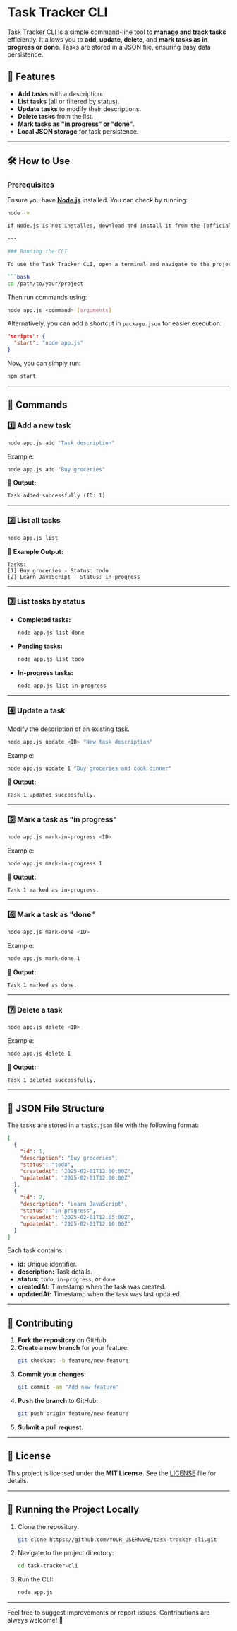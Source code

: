 # Task Tracker CLI

Task Tracker CLI is a simple command-line tool to **manage and track tasks** efficiently. It allows you to **add, update, delete**, and **mark tasks as in progress or done**. Tasks are stored in a JSON file, ensuring easy data persistence.

## 🚀 Features

- **Add tasks** with a description.
- **List tasks** (all or filtered by status).
- **Update tasks** to modify their descriptions.
- **Delete tasks** from the list.
- **Mark tasks as "in progress" or "done".**
- **Local JSON storage** for task persistence.

---

## 🛠️ How to Use

### Prerequisites

Ensure you have **[Node.js](https://nodejs.org/)** installed. You can check by running:

```bash
node -v

If Node.js is not installed, download and install it from the [official website](https://nodejs.org/).

---

### Running the CLI

To use the Task Tracker CLI, open a terminal and navigate to the project directory:

```bash
cd /path/to/your/project
```

Then run commands using:

```bash
node app.js <command> [arguments]
```

Alternatively, you can add a shortcut in `package.json` for easier execution:

```json
"scripts": {
  "start": "node app.js"
}
```

Now, you can simply run:

```bash
npm start
```

---

## 📌 Commands

### 1️⃣ Add a new task

```bash
node app.js add "Task description"
```

Example:

```bash
node app.js add "Buy groceries"
```

📌 **Output:**
```
Task added successfully (ID: 1)
```

---

### 2️⃣ List all tasks

```bash
node app.js list
```

📌 **Example Output:**
```
Tasks:
[1] Buy groceries - Status: todo
[2] Learn JavaScript - Status: in-progress
```

---

### 3️⃣ List tasks by status

- **Completed tasks:**
  ```bash
  node app.js list done
  ```

- **Pending tasks:**
  ```bash
  node app.js list todo
  ```

- **In-progress tasks:**
  ```bash
  node app.js list in-progress
  ```

---

### 4️⃣ Update a task

Modify the description of an existing task.

```bash
node app.js update <ID> "New task description"
```

Example:

```bash
node app.js update 1 "Buy groceries and cook dinner"
```

📌 **Output:**
```
Task 1 updated successfully.
```

---

### 5️⃣ Mark a task as "in progress"

```bash
node app.js mark-in-progress <ID>
```

Example:

```bash
node app.js mark-in-progress 1
```

📌 **Output:**
```
Task 1 marked as in-progress.
```

---

### 6️⃣ Mark a task as "done"

```bash
node app.js mark-done <ID>
```

Example:

```bash
node app.js mark-done 1
```

📌 **Output:**
```
Task 1 marked as done.
```

---

### 7️⃣ Delete a task

```bash
node app.js delete <ID>
```

Example:

```bash
node app.js delete 1
```

📌 **Output:**
```
Task 1 deleted successfully.
```

---

## 📂 JSON File Structure

The tasks are stored in a `tasks.json` file with the following format:

```json
[
  {
    "id": 1,
    "description": "Buy groceries",
    "status": "todo",
    "createdAt": "2025-02-01T12:00:00Z",
    "updatedAt": "2025-02-01T12:00:00Z"
  },
  {
    "id": 2,
    "description": "Learn JavaScript",
    "status": "in-progress",
    "createdAt": "2025-02-01T12:05:00Z",
    "updatedAt": "2025-02-01T12:10:00Z"
  }
]
```

Each task contains:

- **id:** Unique identifier.
- **description:** Task details.
- **status:** `todo`, `in-progress`, or `done`.
- **createdAt:** Timestamp when the task was created.
- **updatedAt:** Timestamp when the task was last updated.

---

## 🤝 Contributing

1. **Fork the repository** on GitHub.
2. **Create a new branch** for your feature:  
   ```bash
   git checkout -b feature/new-feature
   ```
3. **Commit your changes**:  
   ```bash
   git commit -am "Add new feature"
   ```
4. **Push the branch** to GitHub:  
   ```bash
   git push origin feature/new-feature
   ```
5. **Submit a pull request**.

---

## 📜 License

This project is licensed under the **MIT License**. See the [LICENSE](LICENSE) file for details.

---

## 🔧 Running the Project Locally

1. Clone the repository:

   ```bash
   git clone https://github.com/YOUR_USERNAME/task-tracker-cli.git
   ```

2. Navigate to the project directory:

   ```bash
   cd task-tracker-cli
   ```

3. Run the CLI:

   ```bash
   node app.js
   ```

---

Feel free to suggest improvements or report issues. Contributions are always welcome! 🚀